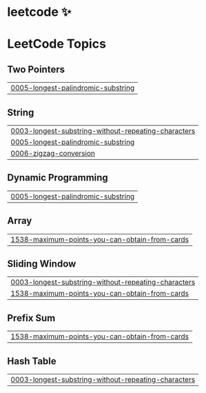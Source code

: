 # leetcode ✨


<!---LeetCode Topics Start-->
# LeetCode Topics
## Two Pointers
|  |
| ------- |
| [0005-longest-palindromic-substring](https://github.com/hrithiknaha/leetcode/tree/master/0005-longest-palindromic-substring) |
## String
|  |
| ------- |
| [0003-longest-substring-without-repeating-characters](https://github.com/hrithiknaha/leetcode/tree/master/0003-longest-substring-without-repeating-characters) |
| [0005-longest-palindromic-substring](https://github.com/hrithiknaha/leetcode/tree/master/0005-longest-palindromic-substring) |
| [0006-zigzag-conversion](https://github.com/hrithiknaha/leetcode/tree/master/0006-zigzag-conversion) |
## Dynamic Programming
|  |
| ------- |
| [0005-longest-palindromic-substring](https://github.com/hrithiknaha/leetcode/tree/master/0005-longest-palindromic-substring) |
## Array
|  |
| ------- |
| [1538-maximum-points-you-can-obtain-from-cards](https://github.com/hrithiknaha/leetcode/tree/master/1538-maximum-points-you-can-obtain-from-cards) |
## Sliding Window
|  |
| ------- |
| [0003-longest-substring-without-repeating-characters](https://github.com/hrithiknaha/leetcode/tree/master/0003-longest-substring-without-repeating-characters) |
| [1538-maximum-points-you-can-obtain-from-cards](https://github.com/hrithiknaha/leetcode/tree/master/1538-maximum-points-you-can-obtain-from-cards) |
## Prefix Sum
|  |
| ------- |
| [1538-maximum-points-you-can-obtain-from-cards](https://github.com/hrithiknaha/leetcode/tree/master/1538-maximum-points-you-can-obtain-from-cards) |
## Hash Table
|  |
| ------- |
| [0003-longest-substring-without-repeating-characters](https://github.com/hrithiknaha/leetcode/tree/master/0003-longest-substring-without-repeating-characters) |
<!---LeetCode Topics End-->